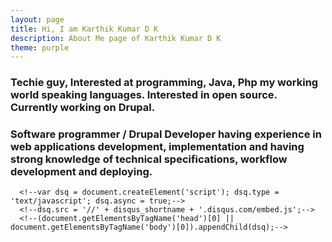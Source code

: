 ```yaml
---
layout: page
title: Hi, I am Karthik Kumar D K
description: About Me page of Karthik Kumar D K
theme: purple
---
```


### Techie guy, Interested at programming, Java, Php my working world speaking languages. Interested in open source. Currently working on Drupal.

### Software programmer / Drupal Developer having experience in web applications development, implementation and having strong knowledge of technical specifications, workflow development and deploying.

<!--### Comments:-->

<!--<div id="disqus_thread"></div>-->
<!--<script type="text/javascript">-->
  <!--/* * * CONFIGURATION VARIABLES: EDIT BEFORE PASTING INTO YOUR WEBPAGE * * */-->
  <!--var disqus_shortname = '{{site.disqushandler}}';-->

  <!--/* * * DON'T EDIT BELOW THIS LINE * * */-->
  <!--(function() {-->
      <!--var dsq = document.createElement('script'); dsq.type = 'text/javascript'; dsq.async = true;-->
      <!--dsq.src = '//' + disqus_shortname + '.disqus.com/embed.js';-->
      <!--(document.getElementsByTagName('head')[0] || document.getElementsByTagName('body')[0]).appendChild(dsq);-->
  <!--})();-->
<!--</script>-->
<!--<noscript>Please enable JavaScript to view the <a href="http://disqus.com/?ref_noscript">comments powered by Disqus.</a></noscript>-->
<!--<a href="http://disqus.com" class="dsq-brlink">comments powered by <span class="logo-disqus">Disqus</span></a>-->

<!--<script src="https://txtpen.com/embed.js?site={{site.txtpenhandler}}" />-->
